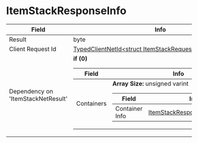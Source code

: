# ItemStackResponseInfo

<table><thead><tr><th>Field</th><th>Info</th></tr></thead><tbody>
<tr><td>Result</td><td>byte</td></tr>
<tr><td>Client Request Id</td><td><a href="../types/TypedClientNetId_ItemStackRequestIdTag.md">TypedClientNetId&lt;struct ItemStackRequestIdTag,int,0&gt;</a></td></tr>
<tr><td>Dependency on 'ItemStackNetResult'</td><td><b>if (0)</b><br>
  <table><thead><tr><th>Field</th><th>Info</th></tr></thead><tbody>
  <tr><td>Containers</td><td><b>Array Size:</b> unsigned varint
    <table><thead><tr><th>Field</th><th>Info</th></tr></thead><tbody>
    <tr><td>Container Info</td><td><a href="../types/ItemStackResponseContainerInfo.md">ItemStackResponseContainerInfo</a></td></tr>
    </tbody></table></td></tr>
  </tbody></table></td></tr>
</tbody></table>
